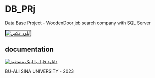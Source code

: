 # DB_PRj
Data Base Project - WoodenDoor job search company
with SQL Server 

<a href="https://s6.uupload.ir/files/datapath_cwfa.png" target="_blank"><img src="https://s2.uupload.ir/files/untitled_diagram.drawio_(3)_5bh8.png" border="2" alt="آپلود عکس" /></a>

## documentation

<a href="https://uupload.ir/view/db_project_(2)_7ztd.pdf/" target="_blank"><img src="https://s2.uupload.ir/css/images/udl6.png" border="0" alt="دانلود فایل با لینک مستقیم" /></a>

<p>BU-ALI SINA UNIVERSITY - 2023 </p>
